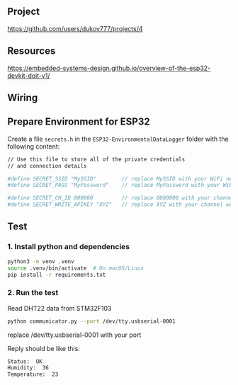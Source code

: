
## Project
https://github.com/users/dukov777/projects/4


## Resources
https://embedded-systems-design.github.io/overview-of-the-esp32-devkit-doit-v1/

## Wiring

## Prepare Environment for ESP32

Create a file `secrets.h` in the `ESP32-EnvironmentalDataLogger` folder with the following content:

```bash
// Use this file to store all of the private credentials 
// and connection details

#define SECRET_SSID "MySSID"		// replace MySSID with your WiFi network name
#define SECRET_PASS "MyPassword"	// replace MyPassword with your WiFi password

#define SECRET_CH_ID 000000			// replace 0000000 with your channel number
#define SECRET_WRITE_APIKEY "XYZ"   // replace XYZ with your channel write API Key
```


## Test
### 1. Install python and dependencies

```bash
python3 -m venv .venv
source .venv/bin/activate  # On macOS/Linux
pip install -r requirements.txt
```

### 2. Run the test

Read DHT22 data from STM32F103
```bash
python communicator.py --port /dev/tty.usbserial-0001
```
replace /dev/tty.usbserial-0001 with your port

Reply should be like this:
```bash
Status:  OK
Humidity:  36
Temperature:  23
```
